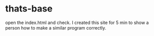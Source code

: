 # thats-base
open the index.html and check.
I created this site for 5 min to show a person how to make a similar program correctly.
